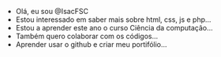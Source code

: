 - Olá, eu sou @IsacFSC
- Estou interessado em saber mais sobre html, css, js e php...
- Estou a aprender este ano o curso Ciência da computação...
- Também quero colaborar com os códigos...
- Aprender usar o github e criar meu portifólio...
